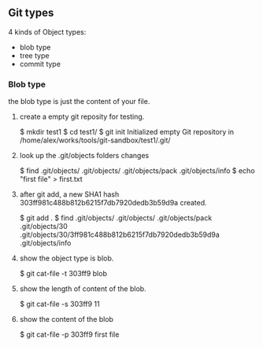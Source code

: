 ## Git types

4 kinds of Object types:
  * blob type
  * tree type
  * commit type

### Blob type
the blob type is just the content of your file.

1. create a empty git reposity for testing. 
 
    $ mkdir test1
    $ cd test1/
    $ git init
    Initialized empty Git repository in /home/alex/works/tools/git-sandbox/test1/.git/

2. look up the .git/objects folders changes

    $ find .git/objects/
    .git/objects/
    .git/objects/pack
    .git/objects/info
    $ echo "first file" > first.txt

3. after git add, a new SHA1 hash 303ff981c488b812b6215f7db7920dedb3b59d9a created.

    $ git add .
    $ find .git/objects/
    .git/objects/
    .git/objects/pack
    .git/objects/30
    .git/objects/30/3ff981c488b812b6215f7db7920dedb3b59d9a
    .git/objects/info

4. show the object type is blob.

    $ git cat-file -t 303ff9
    blob

5. show the length of content of the blob.

    $ git cat-file -s 303ff9
    11

6. show the content of the blob 

    $ git cat-file -p 303ff9
    first file



